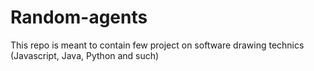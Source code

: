 # Random-agents
This repo is meant to contain few project on software drawing technics (Javascript, Java, Python and such)
